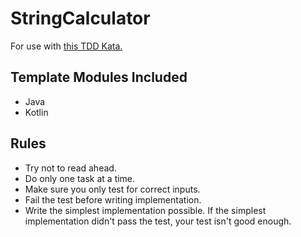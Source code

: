 # StringCalculator
For use with [this TDD Kata.](https://osherove.com/tdd-kata-1)

## Template Modules Included
* Java
* Kotlin

## Rules
- Try not to read ahead.
- Do only one task at a time.
- Make sure you only test for correct inputs.
- Fail the test before writing implementation.
- Write the simplest implementation possible. If the simplest implementation didn't pass the test, your test isn't good enough.